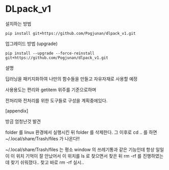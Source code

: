 # DLpack_v1

설치하는 방법

```
pip install git+https://github.com/Pogjunan/dlpack_v1.git
```

업그레이드 방법 (upgrade)
```
pip install --upgrade --force-reinstall git+https://github.com/Pogjunan/dlpack_v1.git
```

설명

딥러닝을 패키지화하여 나만의 함수들을 만들고 자유자재로 사용할 예정

사용용도는 편리와 getitem 위주를 기준으로하며

전처리와 전처리를 위한 도구들로 구성을 계획중에있다.




[appendix]

방금 엄청난것 발견

folder 를 linux 환경에서 실행시킨 뒤
folder 를 삭제한다. 그 이후로 cd .. 를 하면 ~/.local/share/Trash/files 가 나온다!!

 ~/.local/share/Trash/files 는 평소 window 의 쓰레기통과 같은 기능인데 항상 일일이 이 위치 기억이 잘 안났어서 이 위치를 ls 로 찾으면서
 찾은 뒤 rm -rf 를 진행하였는데 찾기 쉬워졌다.. 찾고 바로 rm -rf 실시..
